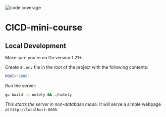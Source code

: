 ![code coverage](https://github.com/doovel/cicd/actions/workflows/ci.yml/badge.svg)

# CICD-mini-course


## Local Development

Make sure you're on Go version 1.21+.

Create a `.env` file in the root of the project with the following contents:

```bash
PORT="8000"
```

Run the server:

```bash
go build -o notely && ./notely
```

*This starts the server in non-database mode.* It will serve a simple webpage at `http://localhost:8000`.

